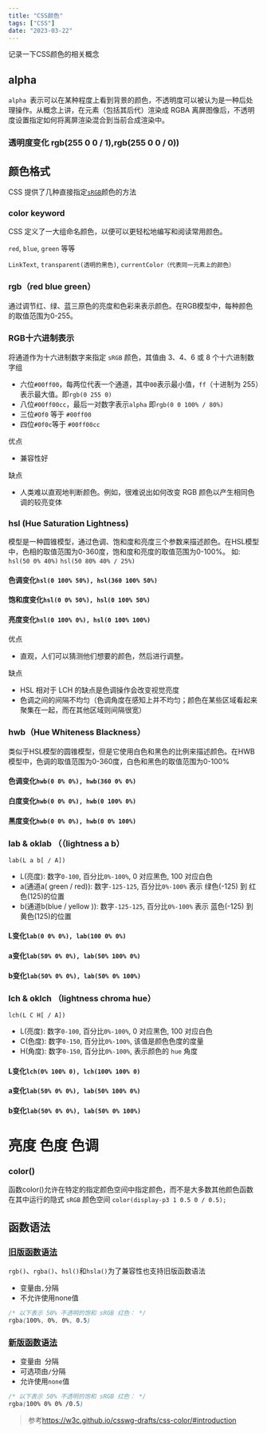 ```yaml
---
title: "CSS颜色"
tags: ["CSS"]
date: "2023-03-22"
---
```


记录一下CSS颜色的相关概念

## alpha

`alpha `表示可以在某种程度上看到背景的颜色，不透明度可以被认为是一种后处理操作。从概念上讲，在元素（包括其后代）渲染成 RGBA 离屏图像后，不透明度设置指定如何将离屏渲染混合到当前合成渲染中。

### 透明度变化 rgb(255 0 0 / 1),rgb(255 0 0 / 0))
<div class="w-full h-4" style="background-image:linear-gradient(90deg, rgb(255 0 0 / 1),rgb(255 0 0 / 0))"></div>

## 颜色格式

CSS 提供了几种直接指定[`sRGB`](https://w3c.github.io/csswg-drafts/css-color/#numeric-srgb)颜色的方法

### color keyword

CSS 定义了一大组命名颜色，以便可以更轻松地编写和阅读常用颜色。

`red`, `blue`, `green` 等等

`LinkText`, `transparent(透明的黑色)`, `currentColor（代表同一元素上的颜色）`

### rgb（red blue green）

通过调节红、绿、蓝三原色的亮度和色彩来表示颜色。在RGB模型中，每种颜色的取值范围为0-255。

<div class="w-full h-4" style="background-image:linear-gradient(90deg, rgb(0,0,0),rgb(255,0,0))"></div>

### RGB十六进制表示

将通道作为十六进制数字来指定 `sRGB` 颜色，其值由 3、4、6 或 8 个十六进制数字组

+ 六位`#00ff00`，每两位代表一个通道，其中`00`表示最小值，`ff`（十进制为 255）表示最大值。即`rgb(0 255 0)`
+ 八位`#00ff00cc`，最后一对数字表示`alpha` 即`rgb(0 0 100% / 80%)`
+ 三位`#Of0` 等于 `#00ff00`
+ 四位`#0f0c`等于 `#00ff00cc`

优点

+ 兼容性好

缺点

+ 人类难以直观地判断颜色。例如，很难说出如何改变 RGB 颜色以产生相同色调的较亮变体

### hsl (Hue Saturation Lightness)

模型是一种圆锥模型，通过色调、饱和度和亮度三个参数来描述颜色。在HSL模型中，色相的取值范围为0-360度，饱和度和亮度的取值范围为0-100%。
如: `hsl(50 0% 40%)`  `hsl(50 80% 40% / 25%)`

#### 色调变化`hsl(0 100% 50%), hsl(360 100% 50%)`
<div class="w-full h-4" style="background-image:linear-gradient(90deg in hsl longer hue, hsl(0 100% 50%), hsl(360 100% 50%))"></div>

#### 饱和度变化`hsl(0 0% 50%), hsl(0 100% 50%)`
<div class="w-full h-4" style="background-image:linear-gradient(90deg in hsl shorter hue, hsl(0 0% 50%), hsl(0 100% 50%))"></div>

#### 亮度变化`hsl(0 100% 0%), hsl(0 100% 100%)`
<div class="w-full h-4" style="background-image:linear-gradient(90deg in hsl shorter hue, hsl(0 100% 0%), hsl(0 100% 100%))"></div>

优点

+ 直观，人们可以猜测他们想要的颜色，然后进行调整。

缺点

+ HSL 相对于 LCH 的缺点是色调操作会改变视觉亮度
+ 色调之间的间隔不均匀（色调角度在感知上并不均匀；颜色在某些区域看起来聚集在一起，而在其他区域则间隔很宽）

### hwb（Hue Whiteness Blackness）

类似于HSL模型的圆锥模型，但是它使用白色和黑色的比例来描述颜色。在HWB模型中，色调的取值范围为0-360度，白色和黑色的取值范围为0-100%

#### 色调变化`hwb(0 0% 0%), hwb(360 0% 0%)`
<div class="w-full h-4" style="background-image:linear-gradient(90deg in hsl longer hue, hwb(0 0% 0%), hwb(360 0% 0%))"></div>

#### 白度变化`hwb(0 0% 0%), hwb(0 100% 0%)`
<div class="w-full h-4" style="background-image:linear-gradient(90deg, hwb(0 0% 0%), hwb(0 100% 0%))"></div>

#### 黑度变化`hwb(0 0% 0%), hwb(0 0% 100%)`

<div class="w-full h-4" style="background-image:linear-gradient(90deg, hwb(0 0% 0%), hwb(0 0% 100%))"></div>


### lab & oklab （（lightness a b）
```
lab(L a b[ / A])
```
+ L(亮度): 数字`0-100`, 百分比`0%-100%`, 0 对应黑色, 100 对应白色
+ a(通道a( green / red)): 数字`-125-125`, 百分比`0%-100%` 表示 绿色(-125) 到 红色(125)的位置
+ b(通道b(blue / yellow )): 数字`-125-125`, 百分比`0%-100%` 表示 蓝色(-125) 到 黄色(125)的位置

#### L变化`lab(0 0% 0%), lab(100 0% 0%)`
<div class="w-full h-4" style="background-image:linear-gradient(90deg, lab(0 0% 0%), lab(100 0% 0%))"></div>

#### a变化`lab(50% 0% 0%), lab(50% 100% 0%)`
<div class="w-full h-4" style="background-image:linear-gradient(90deg, lab(50% 0% 0%), lab(50% 100% 0%))"></div>

#### b变化`lab(50% 0% 0%), lab(50% 0% 100%)`

<div class="w-full h-4" style="background-image:linear-gradient(90deg, lab(50% 0% 0%), lab(50% 0% 100%))"></div>


### lch & oklch （lightness chroma hue）
```
lch(L C H[ / A])
```
+ L(亮度): 数字`0-100`, 百分比`0%-100%`, 0 对应黑色, 100 对应白色
+ C(色度): 数字`0-150`, 百分比`0%-100%`, 该值是颜色色度的度量
+ H(角度): 数字`0-150`, 百分比`0%-100%`, 表示颜色的 `hue` 角度

#### L变化`lch(0% 100% 0), lch(100% 100% 0)`
<div class="w-full h-4" style="background-image:linear-gradient(90deg, lch(0% 100% 0), lch(100% 100% 0))"></div>

#### a变化`lab(50% 0% 0%), lab(50% 100% 0%)`

<div class="w-full h-4" style="background-image:linear-gradient(90deg, lch(50% 0% 0), lch(50% 100% 0))"></div>

#### b变化`lab(50% 0% 0%), lab(50% 0% 100%)`

<div class="w-full h-4" style="background-image:linear-gradient(90deg, lch(50% 50% 0), lch(50% 50% 150))"></div>

# 亮度 色度 色调

### color()

函数color()允许在特定的指定颜色空间中指定颜色，而不是大多数其他颜色函数在其中运行的隐式 `sRGB` 颜色空间
`color(display-p3 1 0.5 0 / 0.5);`

## 函数语法

### [旧版函数语法](https://w3c.github.io/csswg-drafts/css-color/#color-syntax-legacy)

`rgb()`、`rgba()`、`hsl()`和`hsla()`为了兼容性也支持旧版函数语法
+ 变量由`,`分隔
+ 不允许使用none值

```css
/* 以下表示 50% 不透明的饱和 sRGB 红色： */
rgba(100%, 0%, 0%, 0.5)
```

### [新版函数语法](https://w3c.github.io/csswg-drafts/css-color/#color-syntax-modern)

+ 变量由` `分隔
+ 可选项由`/`分隔
+ 允许使用`none`值
```css
/* 以下表示 50% 不透明的饱和 sRGB 红色： */
rgba(100% 0% 0% /0.5)
```

> 参考<https://w3c.github.io/csswg-drafts/css-color/#introduction>
